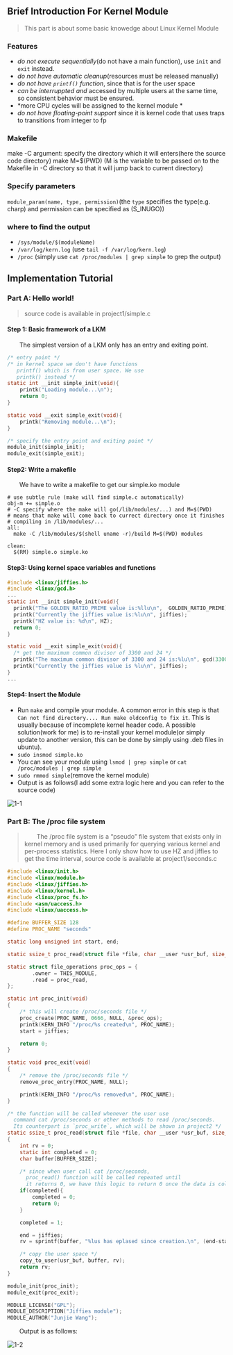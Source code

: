 ## Brief Introduction For Kernel Module
> This part is about some basic knowedge about Linux Kernel Module  
### Features
* *do not execute sequentially*(do not have a main function), use `init` and `exit` instead.
* *do not have automatic cleanup*(resources must be released manually)
* *do not have `printf()` function*, since that is for the user space
* *can be interruppted and* accessed by multiple users at the same time, so consistent behavior must be ensured.
* *more CPU cycles will be assigned to the kernel module *
* *do not have floating-point support* since it is kernel code that uses traps to transitions from integer to fp

### Makefile
make -C argument: specify the directory which it will enters(here the source code directory)
make M=$(PWD) (M is the variable to be passed on to the Makefile in -C directory so that it will jump back to current directory)
### Specify parameters
`module_param(name, type, permission)`(the `type` specifies the type(e.g. charp) and permission can be specified as (S_INUGO))
### where to find the output
* `/sys/module/$(moduleName)`
* `/var/log/kern.log` (use `tail -f /var/log/kern.log`)
* `/proc` (simply use `cat /proc/modules | grep simple` to grep the output)

## Implementation Tutorial
### Part A: Hello world!
> source code is available in project1/simple.c
#### Step 1: Basic framework of a LKM
&emsp;&emsp;The simplest version of a LKM only has an entry and exiting point.
``` C
/* entry point */
/* in kernel space we don't have functions
   printf() which is from user space. We use
   printk() instead */
static int __init simple_init(void){
    printk("Loading module...\n");
    return 0;
}

static void __exit simple_exit(void){
    printk("Removing module...\n");
}

/* specify the entry point and exiting point */
module_init(simple_init);
module_exit(simple_exit);
```
#### Step2: Write a makefile
&emsp;&emsp;We have to write a makefile to get our simple.ko module
``` shell
# use subtle rule (make will find simple.c automatically)
obj-m += simple.o
# -C specify where the make will go(/lib/modules/...) and M=$(PWD)
# means that make will come back to currect directory once it finishes
# compiling in /lib/modules/...
all:
  make -C /lib/modules/$(shell uname -r)/build M=$(PWD) modules

clean:
  $(RM) simple.o simple.ko  
```

#### Step3: Using kernel space variables and functions
``` C
#include <linux/jiffies.h>
#include <linux/gcd.h>
...
static int __init simple_init(void){
  printk("The GOLDEN_RATIO_PRIME value is:%llu\n",  GOLDEN_RATIO_PRIME);
  printk("Currently the jiffies value is:%lu\n", jiffies);
  printk("HZ value is: %d\n", HZ);
  return 0;
}

static void __exit simple_exit(void){
  /* get the maximum common divisor of 3300 and 24 */
  printk("The maximum common divisor of 3300 and 24 is:%lu\n", gcd(3300, 24));
  printk("Currently the jiffies value is %lu\n", jiffies);
}
...
```

#### Step4: Insert the Module
* Run `make` and compile your module. A common error in this step is that `Can not find directory.... Run make oldconfig to fix it`. This is usually because of incomplete kernel header code. A possible solution(work for me) is to re-install your kernel module(or simply update to another version, this can be done by simply using .deb files in ubuntu).
* `sudo insmod simple.ko`
* You can see your module using `lsmod | grep simple` or `cat /proc/modules | grep simple`
* `sudo rmmod simple`(remove the kernel module)
* Output is as follows(I add some extra logic here and you can refer to the source code)

![1-1](../imgs/1-1.png)

### Part B: The /proc file system
> &emsp;&emsp;The /proc file system is a “pseudo” file system that exists only in kernel memory and is used primarily for querying various kernel and per-process statistics. Here I only show how to use HZ and jiffies to get the time interval, source code is available at project1/seconds.c

``` C
#include <linux/init.h>
#include <linux/module.h>
#include <linux/jiffies.h>
#include <linux/kernel.h>
#include <linux/proc_fs.h>
#include <asm/uaccess.h>
#include <linux/uaccess.h>

#define BUFFER_SIZE 128
#define PROC_NAME "seconds"

static long unsigned int start, end;

static ssize_t proc_read(struct file *file, char __user *usr_buf, size_t count, loff_t *pos);

static struct file_operations proc_ops = {
        .owner = THIS_MODULE,
        .read = proc_read,
};

static int proc_init(void)
{
    /* this will create /proc/seconds file */
    proc_create(PROC_NAME, 0666, NULL, &proc_ops);
    printk(KERN_INFO "/proc/%s created\n", PROC_NAME);
    start = jiffies;

    return 0;
}

static void proc_exit(void)
{
    /* remove the /proc/seconds file */
    remove_proc_entry(PROC_NAME, NULL);

    printk(KERN_INFO "/proc/%s removed\n", PROC_NAME);
}

/* the function will be called whenever the user use
  command cat /proc/seconds or other methods to read /proc/seconds.
  Its counterpart is `proc_write`, which will be shown in project2 */
static ssize_t proc_read(struct file *file, char __user *usr_buf, size_t count, loff_t *pos)
{
    int rv = 0;
    static int completed = 0;
    char buffer[BUFFER_SIZE];

    /* since when user call cat /proc/seconds,
      proc_read() function will be called repeated until
      it returns 0, we have this logic to return 0 once the data is collected */
    if(completed){
        completed = 0;
        return 0;
    }

    completed = 1;

    end = jiffies;
    rv = sprintf(buffer, "%lus has eplased since creation.\n", (end-start)/HZ);

    /* copy the user space */
    copy_to_user(usr_buf, buffer, rv);
    return rv;
}

module_init(proc_init);
module_exit(proc_exit);

MODULE_LICENSE("GPL");
MODULE_DESCRIPTION("Jiffies module");
MODULE_AUTHOR("Junjie Wang");
```
&emsp;&emsp;Output is as follows:

![1-2](../imgs/1-2.png)
